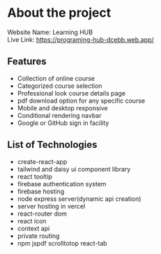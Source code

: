 # About the project

Website Name: Learning HUB \
Live Link: https://programing-hub-dcebb.web.app/

## Features
* Collection of online course
* Categorized course selection
* Professional look course details page
* pdf download option for any specific course
* Mobile and desktop responsive
* Conditional rendering navbar
* Google or GitHub sign in facility 

## List of Technologies
* create-react-app
* tailwind and daisy ui component library
* react tooltip
* firebase authentication system
* firebase hosting
* node express server(dynamic api creation)
* server hosting in vercel
* react-router dom
* react icon
* context api
* private routing
* npm jspdf scrolltotop react-tab